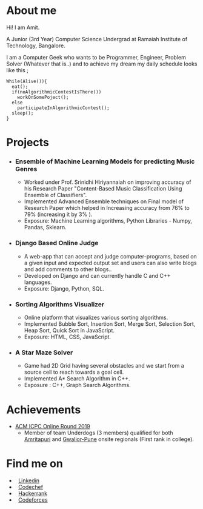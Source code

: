 # About me
Hi! I am Amit.

A Junior (3rd Year) Computer Science Undergrad at Ramaiah Institute of Technology, Bangalore.

I am a Computer Geek who wants to be Programmer, Engineer, Problem Solver (Whatever that is..) and to achieve my dream my daily schedule looks like this ;

```markup
While(Alive()){
  eat();
  if(noAlgorithmicContestIsThere())
    workOnSomePoject();
  else
    participateInAlgorithmicContest();
  sleep();
}
```


#  Projects

* ### Ensemble of Machine Learning Models for predicting Music Genres
  * Worked under Prof. Srinidhi Hiriyannaiah on improving accuracy of his
  Research Paper "Content-Based Music Classification Using Ensemble
  of Classifiers".
  * Implemented Advanced Ensemble techniques on Final model of
  Research Paper which helped in Increasing accuracy from 76% to 79% 
  (increasing it by 3% ).
  * Exposure: Machine Learning algorithms, Python Libraries - Numpy,
  Pandas, Sklearn.
   
* ### Django Based Online Judge
  * A web-app that can accept and judge computer-programs, based on a
  given input and expected output set and users can also write blogs
  and add comments to other blogs..
  * Developed on Django and can currently handle C and C++ languages.
  * Exposure: Django, Python, SQL.
  
* ### Sorting Algorithms Visualizer
  * Online platform that visualizes various sorting algorithms.
  * Implemented Bubble Sort, Insertion Sort, Merge Sort, Selection Sort,
Heap Sort, Quick Sort in JavaScript.
  * Exposure: HTML, CSS, JavaScript.

* ### A Star Maze Solver
  * Game had 2D Grid having several obstacles and we start from a source
cell to reach towards a goal cell.
  * Implemented A* Search Algorithm in C++.
  * Exposure : C++, Graph Search Algorithms.
  
  
#  Achievements
 * [ACM ICPC Online Round 2019](https://www.codechef.com/public/rankings/ICPCIN19)
    * Member of team Underdogs (3 members) qualified for both [Amritapuri](https://icpc.amrita.ac.in/2019/teams-selected-for-onsite-contest/) and [Gwalior-Pune](http://icpc-iiitm.com/#results) onsite regionals (First rank in college).
    
#  Find me on

* &nbsp; [Linkedin](https://www.linkedin.com/in/amitdu6ey/)
* &nbsp; [Codechef](https://www.codechef.com/users/amitdu6ey)
* &nbsp; [Hackerrank](https://www.hackerrank.com/amitdu6ey)
* &nbsp; [Codeforces](https://codeforces.com/profile/amitdu6ey)
